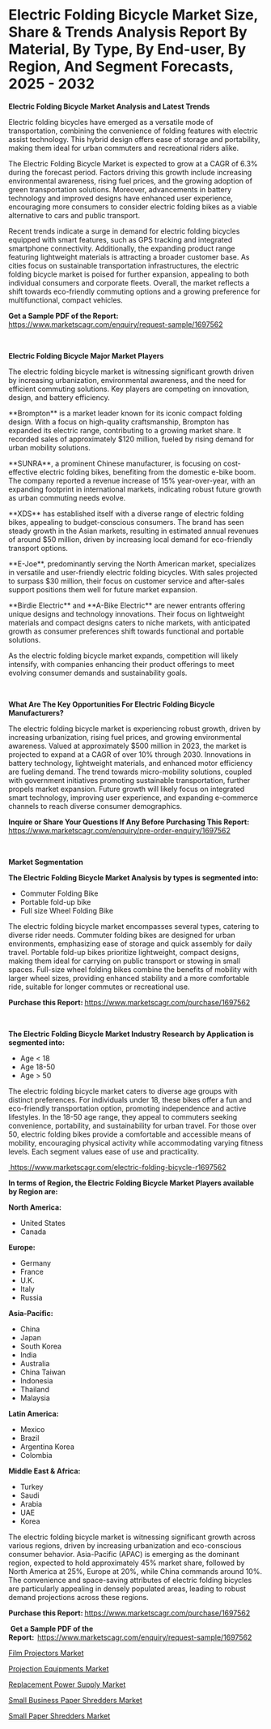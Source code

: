 <p><h1>Electric Folding Bicycle Market Size, Share & Trends Analysis Report By Material, By Type, By End-user, By Region, And Segment Forecasts, 2025 - 2032</h1></p><p><strong>Electric Folding Bicycle Market Analysis and Latest Trends</strong></p>
<p><p>Electric folding bicycles have emerged as a versatile mode of transportation, combining the convenience of folding features with electric assist technology. This hybrid design offers ease of storage and portability, making them ideal for urban commuters and recreational riders alike. </p><p>The Electric Folding Bicycle Market is expected to grow at a CAGR of 6.3% during the forecast period. Factors driving this growth include increasing environmental awareness, rising fuel prices, and the growing adoption of green transportation solutions. Moreover, advancements in battery technology and improved designs have enhanced user experience, encouraging more consumers to consider electric folding bikes as a viable alternative to cars and public transport.</p><p>Recent trends indicate a surge in demand for electric folding bicycles equipped with smart features, such as GPS tracking and integrated smartphone connectivity. Additionally, the expanding product range featuring lightweight materials is attracting a broader customer base. As cities focus on sustainable transportation infrastructures, the electric folding bicycle market is poised for further expansion, appealing to both individual consumers and corporate fleets. Overall, the market reflects a shift towards eco-friendly commuting options and a growing preference for multifunctional, compact vehicles.</p></p>
<p><strong>Get a Sample PDF of the Report:&nbsp;</strong> <a href="https://www.marketscagr.com/enquiry/request-sample/1697562?utm_campaign=1126&utm_medium=2&utm_source=Github&utm_content=ia&utm_term=21022025&utm_id=electric-folding-bicycle">https://www.marketscagr.com/enquiry/request-sample/1697562</a></p>
<p>&nbsp;</p>
<p><strong>Electric Folding Bicycle Major Market Players</strong></p>
<p><p>The electric folding bicycle market is witnessing significant growth driven by increasing urbanization, environmental awareness, and the need for efficient commuting solutions. Key players are competing on innovation, design, and battery efficiency.</p><p>**Brompton** is a market leader known for its iconic compact folding design. With a focus on high-quality craftsmanship, Brompton has expanded its electric range, contributing to a growing market share. It recorded sales of approximately $120 million, fueled by rising demand for urban mobility solutions.</p><p>**SUNRA**, a prominent Chinese manufacturer, is focusing on cost-effective electric folding bikes, benefiting from the domestic e-bike boom. The company reported a revenue increase of 15% year-over-year, with an expanding footprint in international markets, indicating robust future growth as urban commuting needs evolve.</p><p>**XDS** has established itself with a diverse range of electric folding bikes, appealing to budget-conscious consumers. The brand has seen steady growth in the Asian markets, resulting in estimated annual revenues of around $50 million, driven by increasing local demand for eco-friendly transport options.</p><p>**E-Joe**, predominantly serving the North American market, specializes in versatile and user-friendly electric folding bicycles. With sales projected to surpass $30 million, their focus on customer service and after-sales support positions them well for future market expansion.</p><p>**Birdie Electric** and **A-Bike Electric** are newer entrants offering unique designs and technology innovations. Their focus on lightweight materials and compact designs caters to niche markets, with anticipated growth as consumer preferences shift towards functional and portable solutions.</p><p>As the electric folding bicycle market expands, competition will likely intensify, with companies enhancing their product offerings to meet evolving consumer demands and sustainability goals.</p></p>
<p>&nbsp;</p>
<p><strong>What Are The Key Opportunities For Electric Folding Bicycle Manufacturers?</strong></p>
<p><p>The electric folding bicycle market is experiencing robust growth, driven by increasing urbanization, rising fuel prices, and growing environmental awareness. Valued at approximately $500 million in 2023, the market is projected to expand at a CAGR of over 10% through 2030. Innovations in battery technology, lightweight materials, and enhanced motor efficiency are fueling demand. The trend towards micro-mobility solutions, coupled with government initiatives promoting sustainable transportation, further propels market expansion. Future growth will likely focus on integrated smart technology, improving user experience, and expanding e-commerce channels to reach diverse consumer demographics.</p></p>
<p><strong>Inquire or Share Your Questions If Any Before Purchasing This Report:</strong> <a href="https://www.marketscagr.com/enquiry/pre-order-enquiry/1697562?utm_campaign=1126&utm_medium=2&utm_source=Github&utm_content=ia&utm_term=21022025&utm_id=electric-folding-bicycle">https://www.marketscagr.com/enquiry/pre-order-enquiry/1697562</a></p>
<p>&nbsp;</p>
<p><strong>Market Segmentation</strong></p>
<p><strong>The Electric Folding Bicycle Market Analysis by types is segmented into:</strong></p>
<p><ul><li>Commuter Folding Bike</li><li>Portable fold-up bike</li><li>Full size Wheel Folding Bike</li></ul></p>
<p><p>The electric folding bicycle market encompasses several types, catering to diverse rider needs. Commuter folding bikes are designed for urban environments, emphasizing ease of storage and quick assembly for daily travel. Portable fold-up bikes prioritize lightweight, compact designs, making them ideal for carrying on public transport or stowing in small spaces. Full-size wheel folding bikes combine the benefits of mobility with larger wheel sizes, providing enhanced stability and a more comfortable ride, suitable for longer commutes or recreational use.</p></p>
<p><strong>Purchase this Report:&nbsp;</strong><a href="https://www.marketscagr.com/purchase/1697562?utm_campaign=1126&utm_medium=2&utm_source=Github&utm_content=ia&utm_term=21022025&utm_id=electric-folding-bicycle">https://www.marketscagr.com/purchase/1697562</a></p>
<p>&nbsp;</p>
<p><strong>The Electric Folding Bicycle Market Industry Research by Application is segmented into:</strong></p>
<p><ul><li>Age < 18</li><li>Age 18-50</li><li>Age > 50</li></ul></p>
<p><p>The electric folding bicycle market caters to diverse age groups with distinct preferences. For individuals under 18, these bikes offer a fun and eco-friendly transportation option, promoting independence and active lifestyles. In the 18-50 age range, they appeal to commuters seeking convenience, portability, and sustainability for urban travel. For those over 50, electric folding bikes provide a comfortable and accessible means of mobility, encouraging physical activity while accommodating varying fitness levels. Each segment values ease of use and practicality.</p></p>
<p><a href="https://www.marketscagr.com/electric-folding-bicycle-r1697562?utm_campaign=1126&utm_medium=2&utm_source=Github&utm_content=ia&utm_term=21022025&utm_id=electric-folding-bicycle">&nbsp;https://www.marketscagr.com/electric-folding-bicycle-r1697562</a></p>
<p><strong>In terms of Region, the Electric Folding Bicycle Market Players available by Region are:</strong></p>
<p>
    <p> <strong> North America: </strong>
        <ul>
            <li>United States</li>
            <li>Canada</li>
        </ul>
        </p> 
    <p> <strong> Europe: </strong>
        <ul>
            <li>Germany</li>
            <li>France</li>
            <li>U.K.</li>
            <li>Italy</li>
            <li>Russia</li>
        </ul>
        </p> 
    <p> <strong> Asia-Pacific: </strong>
        <ul>
            <li>China</li>
            <li>Japan</li>
            <li>South Korea</li>
            <li>India</li>
            <li>Australia</li>
            <li>China Taiwan</li>
            <li>Indonesia</li>
            <li>Thailand</li>
            <li>Malaysia</li>
        </ul>
        </p> 
    <p> <strong> Latin America: </strong>
        <ul>
            <li>Mexico</li>
            <li>Brazil</li>
            <li>Argentina Korea</li>
            <li>Colombia</li>
        </ul>
        </p> 
    <p> <strong> Middle East & Africa: </strong>
        <ul>
            <li>Turkey</li>
            <li>Saudi</li>
            <li>Arabia</li>
            <li>UAE</li>
            <li>Korea</li>
        </ul>
    </p>
    </p>
<p><p>The electric folding bicycle market is witnessing significant growth across various regions, driven by increasing urbanization and eco-conscious consumer behavior. Asia-Pacific (APAC) is emerging as the dominant region, expected to hold approximately 45% market share, followed by North America at 25%, Europe at 20%, while China commands around 10%. The convenience and space-saving attributes of electric folding bicycles are particularly appealing in densely populated areas, leading to robust demand projections across these regions.</p></p>
<p><strong>Purchase this Report: </strong><a href="https://www.marketscagr.com/purchase/1697562?utm_campaign=1126&utm_medium=2&utm_source=Github&utm_content=ia&utm_term=21022025&utm_id=electric-folding-bicycle">https://www.marketscagr.com/purchase/1697562</a></p>
<p>&nbsp;<strong>Get a Sample PDF of the Report:&nbsp;&nbsp;</strong><a href="https://www.marketscagr.com/enquiry/request-sample/1697562?utm_campaign=1126&utm_medium=2&utm_source=Github&utm_content=ia&utm_term=21022025&utm_id=electric-folding-bicycle">https://www.marketscagr.com/enquiry/request-sample/1697562</a></p>
<p><strong></strong></p>
<p><p><a href="https://github.com/mupumafrhad/Market-Research-Report-List-1/blob/main/film-projectors-market.md?utm_campaign=1126&utm_medium=2&utm_source=Github&utm_content=ia&utm_term=21022025&utm_id=electric-folding-bicycle">Film Projectors Market</a></p><p><a href="https://github.com/cornuznwazue/Market-Research-Report-List-1/blob/main/projection-equipments-market.md?utm_campaign=1126&utm_medium=2&utm_source=Github&utm_content=ia&utm_term=21022025&utm_id=electric-folding-bicycle">Projection Equipments Market</a></p><p><a href="https://github.com/darusesrak/Market-Research-Report-List-1/blob/main/replacement-power-supply-market.md?utm_campaign=1126&utm_medium=2&utm_source=Github&utm_content=ia&utm_term=21022025&utm_id=electric-folding-bicycle">Replacement Power Supply Market</a></p><p><a href="https://github.com/sderolza/Market-Research-Report-List-1/blob/main/small-business-paper-shredders-market.md?utm_campaign=1126&utm_medium=2&utm_source=Github&utm_content=ia&utm_term=21022025&utm_id=electric-folding-bicycle">Small Business Paper Shredders Market</a></p><p><a href="https://github.com/ijffseandy/Market-Research-Report-List-1/blob/main/small-paper-shredders-market.md?utm_campaign=1126&utm_medium=2&utm_source=Github&utm_content=ia&utm_term=21022025&utm_id=electric-folding-bicycle">Small Paper Shredders Market</a></p></p>